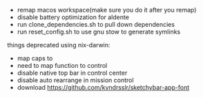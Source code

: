 - remap macos workspace(make sure you do it after you remap)
- disable battery optimization for aldente
- run clone_dependencies.sh to pull down dependencies
- run reset_config.sh to use gnu stow to generate symlinks

things deprecated using nix-darwin:

- map caps to <ESC>
- need to map function to control
- disable native top bar in control center
- disable auto rearrange in mission control
- download https://github.com/kvndrsslr/sketchybar-app-font
